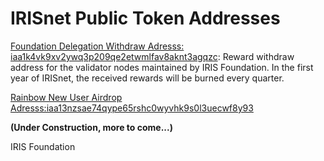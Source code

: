# IRISnet Public Token Addresses 



[Foundation Delegation Withdraw Adresss: iaa1k4vk9xv2ywq3p209qe2etwmlfav8aknt3agqzc](https://www.irisplorer.io/#/address/1/iaa1k4vk9xv2ywq3p209qe2etwmlfav8aknt3agqzc): 
 Reward withdraw address for the validator nodes maintained by IRIS Foundation. In the first year of IRISnet, the received rewards will be burned every quarter.  
 

[Rainbow New User Airdrop Adresss:iaa13nzsae74qype65rshc0wyvhk9s0l3uecwf8y93](https://www.irisplorer.io/#/address/1/iaa13nzsae74qype65rshc0wyvhk9s0l3uecwf8y93)



**(Under Construction, more to come...)**
 
 
 
 
 
 

IRIS Foundation
